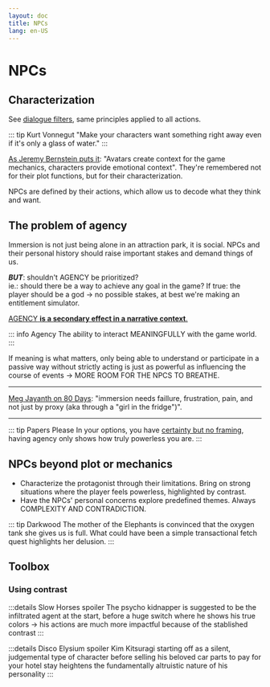 ```yaml
---
layout: doc
title: NPCs
lang: en-US
---
```


# NPCs

## Characterization 

See [dialogue filters](./Dialogue.md#signified-filter-and-signifying-at-the-singular-line-level), same principles applied to all actions.

::: tip Kurt Vonnegut
"Make your characters want something right away even if it's only a glass of water."
:::

[As Jeremy Bernstein puts it](https://youtu.be/4mgK2hL33Vw): "Avatars create context for the game mechanics, characters provide emotional context". They're remembered not for their plot functions, but for their characterization.

NPCs are defined by their actions, which allow us to decode what they think and want.


## The problem of agency


Immersion is not just being alone in an attraction park, it is social. NPCs and their personal history should raise important stakes and demand things of us.

***BUT***: shouldn't <span class="highlight">AGENCY</span> be prioritized? <br>
ie.: should there be a way to achieve any goal in the game? If true: the player should be a god -> no possible stakes, at best we're making an entitlement simulator.

<u><span class="highlight">AGENCY</span> **is a secondary effect in a narrative context**.</u>

::: info Agency
The ability to interact MEANINGFULLY with the game world.
:::

If meaning is what matters, only being able to understand or participate in a passive way without strictly acting is just as powerful as influencing the course of events -> MORE ROOM FOR THE NPCS TO BREATHE.

---

[Meg Jayanth on 80 Days](https://youtu.be/FLtATD6CF0E): "immersion needs faillure, frustration, pain, and not just by proxy (aka through a "girl in the fridge")".

---

::: tip  Papers Please
In your options, you have [certainty but no framing](./Choices.md#anatomy-of-the-hypertext-choice), having agency only shows how truly powerless you are.
:::


## NPCs beyond plot or mechanics

- <span class="color">Characterize</span> the protagonist through their limitations. Bring on strong situations where the player feels powerless, highlighted by contrast.
- Have the NPCs' personal concerns <span class="color">explore</span> predefined themes. Always <span class="highlight">COMPLEXITY AND CONTRADICTION</span>.

::: tip Darkwood
The mother of the Elephants is convinced that the oxygen tank she gives us is full. What could have been a simple transactional fetch quest highlights her delusion.
:::


## Toolbox

### Using contrast

:::details Slow Horses spoiler
The psycho kidnapper is suggested to be the infiltrated agent at the start, before a huge switch where he shows his true colors -> his actions are much more impactful because of the stablished contrast
:::

:::details Disco Elysium spoiler
Kim Kitsuragi starting off as a silent, judgemental type of character before selling his beloved car parts to pay for your hotel stay heightens the fundamentally altruistic nature of his personality
:::